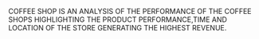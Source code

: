 COFFEE SHOP IS AN ANALYSIS OF THE PERFORMANCE OF THE COFFEE SHOPS HIGHLIGHTING THE PRODUCT PERFORMANCE,TIME AND LOCATION OF THE STORE GENERATING THE HIGHEST REVENUE.
